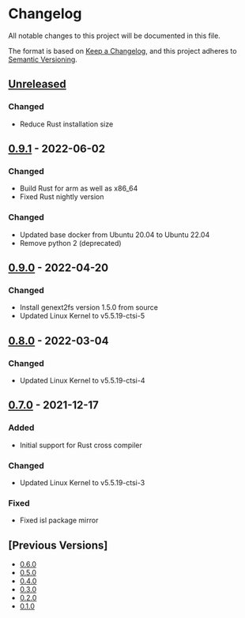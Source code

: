 # Changelog

All notable changes to this project will be documented in this file.

The format is based on [Keep a Changelog](https://keepachangelog.com/en/1.0.0/),
and this project adheres to [Semantic Versioning](https://semver.org/spec/v2.0.0.html).

## [Unreleased]
### Changed
- Reduce Rust installation size

## [0.9.1] - 2022-06-02
### Changed
- Build Rust for arm as well as x86_64
- Fixed Rust nightly version

### Changed

- Updated base docker from Ubuntu 20.04 to Ubuntu 22.04
- Remove python 2 (deprecated)

## [0.9.0] - 2022-04-20

### Changed

- Install genext2fs version 1.5.0 from source
- Updated Linux Kernel to v5.5.19-ctsi-5

## [0.8.0] - 2022-03-04

### Changed

- Updated Linux Kernel to v5.5.19-ctsi-4

## [0.7.0] - 2021-12-17

### Added

- Initial support for Rust cross compiler

### Changed

- Updated Linux Kernel to v5.5.19-ctsi-3

### Fixed

- Fixed isl package mirror

## [Previous Versions]

- [0.6.0]
- [0.5.0]
- [0.4.0]
- [0.3.0]
- [0.2.0]
- [0.1.0]

[Unreleased]: https://github.com/cartesi/image-toolchain/compare/v0.9.1...HEAD
[0.9.1]: https://github.com/cartesi/image-toolchain/releases/tag/v0.9.1
[0.9.0]: https://github.com/cartesi/image-toolchain/releases/tag/v0.9.0
[0.8.0]: https://github.com/cartesi/image-toolchain/releases/tag/v0.8.0
[0.7.0]: https://github.com/cartesi/image-toolchain/releases/tag/v0.7.0
[0.6.0]: https://github.com/cartesi/image-toolchain/releases/tag/v0.6.0
[0.5.0]: https://github.com/cartesi/image-toolchain/releases/tag/v0.5.0
[0.4.0]: https://github.com/cartesi/image-toolchain/releases/tag/v0.4.0
[0.3.0]: https://github.com/cartesi/image-toolchain/releases/tag/v0.3.0
[0.2.0]: https://github.com/cartesi/image-toolchain/releases/tag/v0.2.0
[0.1.0]: https://github.com/cartesi/image-toolchain/releases/tag/v0.1.0

